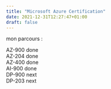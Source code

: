 ```yaml
---
title: "Microsoft Azure Certification"
date: 2021-12-31T12:27:47+01:00
draft: false
---
```


mon parcours : 

AZ-900 done<br>
AZ-204 done<br>
AZ-400 done<br>
AI-900 done<br>
DP-900 next<br>
DP-203 next<br>
